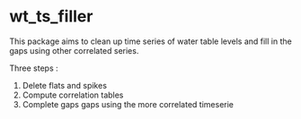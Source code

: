 # wt_ts_filler

This package aims to clean up time series of water table levels and fill in the gaps using other correlated series.
 
Three steps :
1) Delete flats and spikes
2) Compute correlation tables
3) Complete gaps gaps using the more correlated timeserie